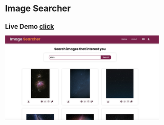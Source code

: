 # Image Searcher

## Live Demo [click](https://wonderful-tarsier-3748d9.netlify.app/)

![main-view](./src/assets/main-view.png)
